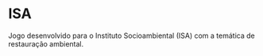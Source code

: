 # ISA
Jogo desenvolvido para o Instituto Socioambiental (ISA) com a temática de restauração ambiental.
